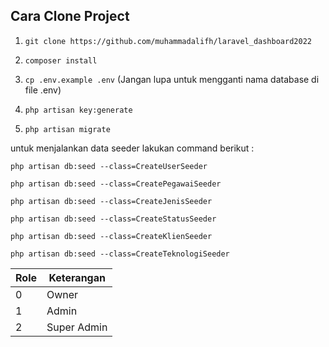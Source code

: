 ## Cara Clone Project

1. `git clone https://github.com/muhammadalifh/laravel_dashboard2022`

2. `composer install`

3. `cp .env.example .env` (Jangan lupa untuk mengganti nama database di file .env)

4. `php artisan key:generate`

5. `php artisan migrate`

untuk menjalankan data seeder lakukan command berikut :

    php artisan db:seed --class=CreateUserSeeder

    php artisan db:seed --class=CreatePegawaiSeeder

    php artisan db:seed --class=CreateJenisSeeder

    php artisan db:seed --class=CreateStatusSeeder

    php artisan db:seed --class=CreateKlienSeeder

    php artisan db:seed --class=CreateTeknologiSeeder

| Role | Keterangan |
| ----------- | ----------- |
| 0 | Owner |
| 1  | Admin |
| 2  | Super Admin |
